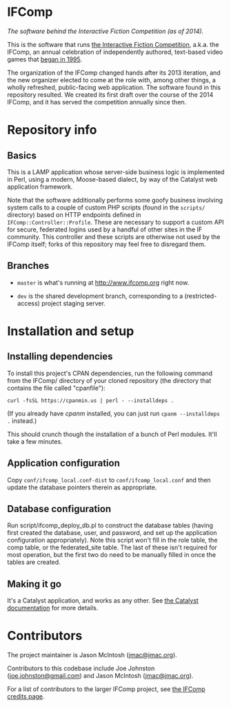 IFComp
======

_The software behind the Interactive Fiction Competition (as of 2014)._

This is the software that runs [the Interactive Fiction Competition](http://ifcomp.org), a.k.a. the IFComp, an annual celebration of independently authored, text-based video games that [began in 1995](http://www.ifcomp.org/history/).

The organization of the IFComp changed hands after its 2013 iteration, and the new organizer elected to come at the role with, among other things, a wholly refreshed, public-facing web application. The software found in this repository resulted. We created its first draft over the course of the 2014 IFComp, and it has served the competition annually since then.

# Repository info

## Basics

This is a LAMP application whose server-side business logic is implemented in Perl, using a modern, Moose-based dialect, by way of the Catalyst web application framework.

Note that the software additionally performs some goofy business involving system calls to a couple of custom PHP scripts (found in the `scripts/` directory) based on HTTP endpoints defined in `IFComp::Controller::Profile`. These are necessary to support a custom API for secure, federated logins used by a handful of other sites in the IF community. This controller and these scripts are otherwise not used by the IFComp itself; forks of this repository may feel free to disregard them.

## Branches

* `master` is what's running at http://www.ifcomp.org right now.

* `dev` is the shared development branch, corresponding to a (restricted-access) project staging server.

# Installation and setup

## Installing dependencies

To install this project's CPAN dependencies, run the following command from the IFComp/ directory of your cloned repository (the directory that contains the file called "cpanfile"):

    curl -fsSL https://cpanmin.us | perl - --installdeps .
    
(If you already have _cpanm_ installed, you can just run `cpanm --installdeps .` instead.)

This should crunch though the installation of a bunch of Perl modules. It'll take a few minutes.

## Application configuration

Copy `conf/ifcomp_local.conf-dist` to `conf/ifcomp_local.conf` and then update the database pointers therein as appropriate.

## Database configuration

Run script/ifcomp_deploy_db.pl to construct the database tables (having first
created the database, user, and password, and set up the application
configuration appropriately). Note this script won't fill in the role table,
the comp table, or the federated_site table. The last of these isn't required
for most operation, but the first two do need to be manually filled in once
the tables are created.

## Making it go

It's a Catalyst application, and works as any other. See [the Catalyst documentation](https://metacpan.org/pod/Catalyst::Manual) for more details.

# Contributors

The project maintainer is Jason McIntosh ([jmac@jmac.org](jmac@jmac.org)).

Contributors to this codebase include Joe Johnston ([joe.johnston@gmail.com](joe.johnston@gmail.com)) and Jason McIntosh ([jmac@jmac.org](jmac@jmac.org)).

For a list of contributors to the larger IFComp project, see [the IFComp credits page](http://www.ifcomp.org/about/contact).
